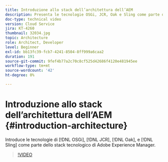 ```yaml
---
title: Introduzione allo stack dell’architettura dell’AEM
description: Presenta le tecnologie OSGi, JCR, Oak e Sling come parte dello stack di tecnologia di Adobe Experience Manager.
doc-type: technical video
version: Cloud Service
jira: KT-4260
thumbnail: 32034.jpg
topic: Architecture
role: Architect, Developer
level: Beginner
exl-id: bb13fc39-fcb7-4241-8504-8ff999a6caa2
duration: 191
source-git-commit: 9fef4b77a2c70c8cf525d42686f4120e481945ee
workflow-type: tm+mt
source-wordcount: '42'
ht-degree: 0%

---
```


# Introduzione allo stack dell’architettura dell’AEM {#introduction-architecture}

Introduce le tecnologie di [!DNL OSGi], [!DNL JCR], [!DNL Oak], e [!DNL Sling] come parte dello stack tecnologico di Adobe Experience Manager.

>[!VIDEO](https://video.tv.adobe.com/v/32034?quality=12&learn=on)
